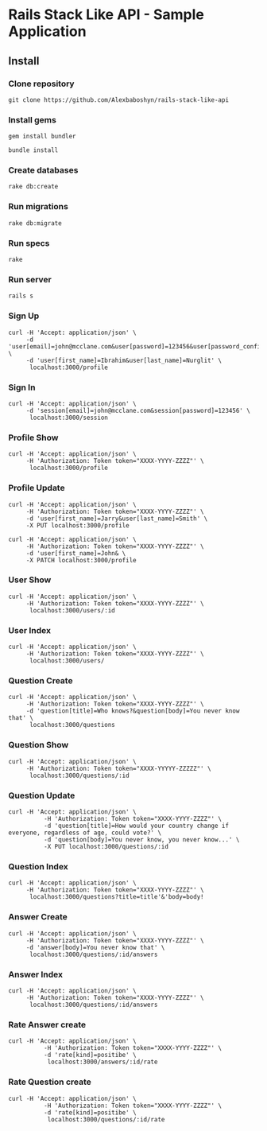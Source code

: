# Rails Stack Like API - Sample Application

## Install

### Clone repository

```
git clone https://github.com/Alexbaboshyn/rails-stack-like-api
```

### Install gems

```
gem install bundler
```

```
bundle install
```

### Create databases

```
rake db:create
```

### Run migrations

```
rake db:migrate
```

### Run specs

```
rake
```

### Run server

```
rails s
```

### Sign Up

```
curl -H 'Accept: application/json' \
     -d 'user[email]=john@mcclane.com&user[password]=123456&user[password_confirmation]=123456' \
     -d 'user[first_name]=Ibrahim&user[last_name]=Nurglit' \
      localhost:3000/profile

```

### Sign In

```
curl -H 'Accept: application/json' \
     -d 'session[email]=john@mcclane.com&session[password]=123456' \
      localhost:3000/session
```

### Profile Show

```
curl -H 'Accept: application/json' \
     -H 'Authorization: Token token="XXXX-YYYY-ZZZZ"' \
      localhost:3000/profile
```

### Profile Update

```
curl -H 'Accept: application/json' \
     -H 'Authorization: Token token="XXXX-YYYY-ZZZZ"' \
     -d 'user[first_name]=Jarry&user[last_name]=Smith' \
     -X PUT localhost:3000/profile

curl -H 'Accept: application/json' \
     -H 'Authorization: Token token="XXXX-YYYY-ZZZZ"' \
     -d 'user[first_name]=John& \
     -X PATCH localhost:3000/profile
```

### User Show

```
curl -H 'Accept: application/json' \
     -H 'Authorization: Token token="XXXX-YYYY-ZZZZ"' \
      localhost:3000/users/:id

```

### User Index

```
curl -H 'Accept: application/json' \
     -H 'Authorization: Token token="XXXX-YYYY-ZZZZ"' \
      localhost:3000/users/
```

### Question Create

```
curl -H 'Accept: application/json' \
     -H 'Authorization: Token token="XXXX-YYYY-ZZZZ"' \
     -d 'question[title]=Who knows?&question[body]=You never know that' \
      localhost:3000/questions
```

### Question Show

```
curl -H 'Accept: application/json' \
     -H 'Authorization: Token token="XXXX-YYYYY-ZZZZZ"' \
      localhost:3000/questions/:id

```

### Question Update

```
curl -H 'Accept: application/json' \
          -H 'Authorization: Token token="XXXX-YYYY-ZZZZ"' \
          -d 'question[title]=How would your country change if everyone, regardless of age, could vote?' \
          -d 'question[body]=You never know, you never know...' \
          -X PUT localhost:3000/questions/:id

```

### Question Index

```
curl -H 'Accept: application/json' \
     -H 'Authorization: Token token="XXXX-YYYY-ZZZZ"' \
      localhost:3000/questions?title=title'&'body=body!
```

### Answer Create

```
curl -H 'Accept: application/json' \
     -H 'Authorization: Token token="XXXX-YYYY-ZZZZ"' \
     -d 'answer[body]=You never know that' \
      localhost:3000/questions/:id/answers

```

### Answer Index

```
curl -H 'Accept: application/json' \
     -H 'Authorization: Token token="XXXX-YYYY-ZZZZ"' \
      localhost:3000/questions/:id/answers

```

### Rate Answer create

```
curl -H 'Accept: application/json' \
          -H 'Authorization: Token token="XXXX-YYYY-ZZZZ"' \
          -d 'rate[kind]=positibe' \
           localhost:3000/answers/:id/rate
```

### Rate Question create

```
curl -H 'Accept: application/json' \
          -H 'Authorization: Token token="XXXX-YYYY-ZZZZ"' \
          -d 'rate[kind]=positibe' \
           localhost:3000/questions/:id/rate
```